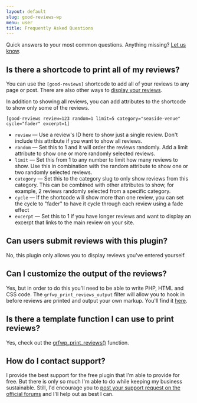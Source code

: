 ```yaml
---
layout: default
slug: good-reviews-wp
menu: user
title: Frequently Asked Questions
---
```

Quick answers to your most common questions. Anything missing? [Let us know](https://www.fivestarplugins.com/support-center/).

## <a name="shortcode"></a> Is there a shortcode to print all of my reviews?

You can use the `[good-reviews]` shortcode to add all of your reviews to any page or post. There are also other ways to [display your reviews](getting-started/display).

In addition to showing all reviews, you can add attributes to the shortcode to show only some of the reviews.

`[good-reviews review=123 random=1 limit=5 category="seaside-venue" cycle="fader" excerpt=1]`

- `review` &mdash; Use a review's ID here to show just a single review. Don't include this attribute if you want to show all reviews.
- `random` &mdash; Set this to 1 and it will order the reviews randomly. Add a limit attribute to show one or more randomly selected reviews.
- `limit` &mdash; Set this from 1 to any number to limit how many reviews to show. Use this in combination with the random attribute to show one or two randomly selected reviews.
- `category` &mdash; Set this to the category slug to only show reviews from this category. This can be combined with other attributes to show, for example, 2 reviews randomly selected from a specific category.
- `cycle` &mdash; If the shortcode will show more than one review, you can set the cycle to "fader" to have it cycle through each review using a fade effect
- `excerpt` &mdash; Set this to 1 if you have longer reviews and want to display an excerpt that links to the main review on your site.

## <a name="user-submit"></a> Can users submit reviews with this plugin?

No, this plugin only allows you to display reviews you've entered yourself.

## <a name="customize-output"></a> Can I customize the output of the reviews?

Yes, but in order to do this you'll need to be able to write PHP, HTML and CSS code. The `grfwp_print_reviews_output` filter will allow you to hook in before reviews are printed and output your own markup. You'll find it [here](https://github.com/NateWr/good-reviews-wp/blob/master/includes/template-functions.php#L43).

## <a name="template-function"></a> Is there a template function I can use to print reviews?

Yes, check out the [grfwp_print_reviews()](https://github.com/NateWr/good-reviews-wp/blob/master/includes/template-functions.php#L41) function.

## <a name="support"></a> How do I contact support?

I provide the best support for the free plugin that I'm able to provide for free. But there is only so much I'm able to do while keeping my business sustainable. Still, I'd encourage you to [post your support request on the official forums](http://wordpress.org/support/plugin/good-reviews-wp) and I'll help out as best I can.
